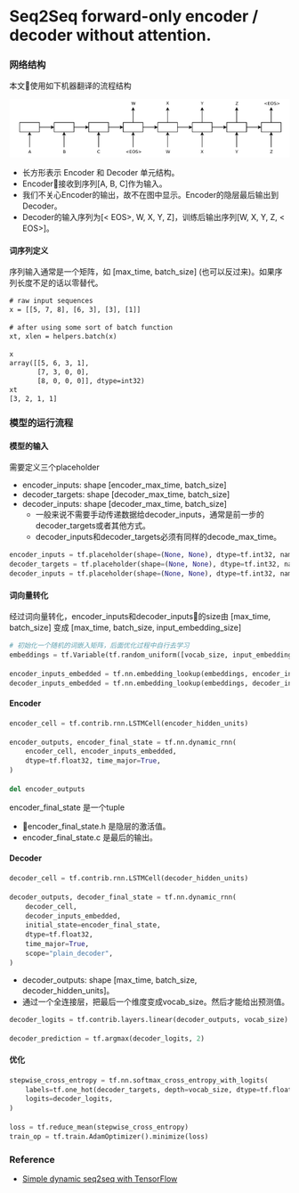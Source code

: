 # Seq2Seq forward-only encoder / decoder without attention.

### 网络结构

本文使用如下机器翻译的流程结构

![](DeepLearning/../translation.png)

- 长方形表示 Encoder 和  Decoder 单元结构。
- Encoder接收到序列[A, B, C]作为输入。
- 我们不关心Encoder的输出，故不在图中显示。Encoder的隐层最后输出到Decoder。
- Decoder的输入序列为[< EOS>, W, X, Y, Z]，训练后输出序列[W, X, Y, Z, < EOS>]。 


#### 词序列定义
序列输入通常是一个矩阵，如 [max_time, batch_size] (也可以反过来)。如果序列长度不足的话以零替代。

```
# raw input sequences
x = [[5, 7, 8], [6, 3], [3], [1]]

# after using some sort of batch function
xt, xlen = helpers.batch(x)

x
array([[5, 6, 3, 1],
       [7, 3, 0, 0],
       [8, 0, 0, 0]], dtype=int32)
xt
[3, 2, 1, 1]
```


### 模型的运行流程 
#### 模型的输入

需要定义三个placeholder
- encoder_inputs: shape [encoder_max_time, batch_size]
- decoder_targets: shape [decoder_max_time, batch_size]
- decoder_inputs: shape [decoder_max_time, batch_size]
  - 一般来说不需要手动传递数据给decoder_inputs，通常是前一步的decoder_targets或者其他方式。
  - decoder_inputs和decoder_targets必须有同样的decode_max_time。

```python
encoder_inputs = tf.placeholder(shape=(None, None), dtype=tf.int32, name='encoder_inputs')
decoder_targets = tf.placeholder(shape=(None, None), dtype=tf.int32, name='decoder_targets')
decoder_inputs = tf.placeholder(shape=(None, None), dtype=tf.int32, name='decoder_inputs')
```

#### 词向量转化

经过词向量转化，encoder_inputs和decoder_inputs的size由 [max_time, batch_size] 变成 [max_time, batch_size, input_embedding_size]

```python
# 初始化一个随机的词嵌入矩阵，后面优化过程中自行去学习
embeddings = tf.Variable(tf.random_uniform([vocab_size, input_embedding_size], -1.0, 1.0), dtype=tf.float32)

encoder_inputs_embedded = tf.nn.embedding_lookup(embeddings, encoder_inputs)
decoder_inputs_embedded = tf.nn.embedding_lookup(embeddings, decoder_inputs)
```

#### Encoder

```python
encoder_cell = tf.contrib.rnn.LSTMCell(encoder_hidden_units)

encoder_outputs, encoder_final_state = tf.nn.dynamic_rnn(
    encoder_cell, encoder_inputs_embedded,
    dtype=tf.float32, time_major=True,
)

del encoder_outputs

```
encoder_final_state 是一个tuple
- encoder_final_state.h 是隐层的激活值。
- encoder_final_state.c 是最后的输出。
  

#### Decoder 

```python
decoder_cell = tf.contrib.rnn.LSTMCell(decoder_hidden_units)

decoder_outputs, decoder_final_state = tf.nn.dynamic_rnn(
    decoder_cell, 
    decoder_inputs_embedded,
    initial_state=encoder_final_state,
    dtype=tf.float32, 
    time_major=True, 
    scope="plain_decoder",
)
```
- decoder_outputs: shape [max_time, batch_size, decoder_hidden_units]。
- 通过一个全连接层，把最后一个维度变成vocab_size。然后才能给出预测值。

```python
decoder_logits = tf.contrib.layers.linear(decoder_outputs, vocab_size)

decoder_prediction = tf.argmax(decoder_logits, 2)
```
#### 优化

```python 
stepwise_cross_entropy = tf.nn.softmax_cross_entropy_with_logits(
    labels=tf.one_hot(decoder_targets, depth=vocab_size, dtype=tf.float32),
    logits=decoder_logits,
)

loss = tf.reduce_mean(stepwise_cross_entropy)
train_op = tf.train.AdamOptimizer().minimize(loss)
```


### Reference
- [Simple dynamic seq2seq with TensorFlow](https://github.com/ematvey/tensorflow-seq2seq-tutorials/blob/master/1-seq2seq.ipynb)